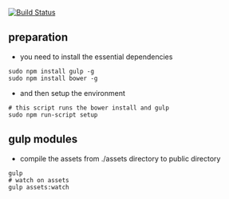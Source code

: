 [![Build Status](https://travis-ci.org/WAAC/d-web.svg?branch=master)](https://travis-ci.org/WAAC/d-web)

## preparation
* you need to install the essential dependencies
```
sudo npm install gulp -g
sudo npm install bower -g
```

* and then setup the environment
```
# this script runs the bower install and gulp
sudo npm run-script setup
```

## gulp modules
* compile the assets from ./assets directory to public directory
```
gulp
# watch on assets
gulp assets:watch
```
